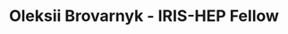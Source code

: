 ---
layout: fellow
pagetype: fellow
shortname: 47593978
permalink: /fellows/47593978.html
fellow-name: Oleksii Brovarnyk
title: Oleksii Brovarnyk - IRIS-HEP Fellow
active: false
dates:
  start: 2022-07-04
  end: 2022-09-04
photo: /assets/images/team/fellows-2022/Oleksii-Brovarnyk.jpg
institution: National Technical University "Kharkiv Polytechnic Institute" (NTU "KhPI")
e-mail: aleshabrov@gmail.com
project_title: Estimating transfer times of large datasets for scientific computing
project_goal: >
  This project will continue the existing research of the Rucio team on the estimation
  of the duration of file transfers for large scale sciences. The distributed data
  management environment for scientific experiments forms a complex ecosystem with
  dynamic interactions between users and data centers. Rucio's central role as the
  data management system, and the rich amount of data gathered about the transfers
  and data rules life cycles will help in creating machine learning for transfer time
  estimation.
mentors:
- Mario Lassnig (CERN)
proposal: /assets/pdf/fellows-2022/205-proposal-Oleksii-Brovarnyk.pdf
presentations:
- title: Estimating transfer times of large datasets for scientific computing
  date: 2022-09-14
  url: https://indico.cern.ch/event/1195270/contributions/5043781/attachments/2508512/4311001/Oleksii%20Brovarnyk%20Iris-hep%20final%20presentation.pdf
  meeting: IRIS-HEP Topical Meetings
  meetingurl: https://indico.cern.ch/event/1195270/
  recordingurl: https://youtu.be/leIV_gRetHU
  focus-area: osglhc
current_status: ''
github-username: leehha1
linkedin-profile: https://www.linkedin.com/in/oleksii-brovarnyk-559753259/
focus-area:
challenge-area:
funding-source: other
---